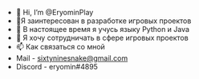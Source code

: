 - 👋 Hi, I’m @EryominPlay
- 👀Я заинтересован в разработке игровых проектов
- 🌱 В настоящее время я учусь языку Python и Java
- 💞️ Я хочу сотрудничать в сфере игровых проектов
- 📫 Как связаться со мной 
- Mail - sixtyninesnake@gmail.com
- Discord - eryomin#4895

<!---
EryominPlay/EryominPlay is a ✨ special ✨ repository because its `README.md` (this file) appears on your GitHub profile.
You can click the Preview link to take a look at your changes.
--->
